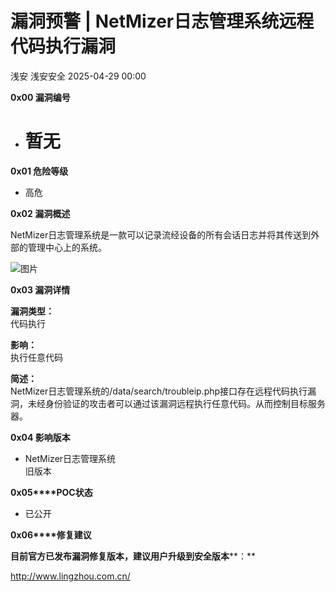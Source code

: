 #  漏洞预警 | NetMizer日志管理系统远程代码执行漏洞   
浅安  浅安安全   2025-04-29 00:00  
  
**0x00 漏洞编号**  
- # 暂无  
  
**0x01 危险等级**  
- 高危  
  
**0x02 漏洞概述**  
  
NetMizer日志管理系统是一款可以记录流经设备的所有会话日志并将其传送到外部的管理中心上的系统。  
  
![图片](https://mmbiz.qpic.cn/sz_mmbiz_png/7stTqD182SUgFcdTclLpaibaNFbexjyNfok47S50jQeiaXgwQhyHdFNLgRrI4w7iau9icVfth12be0ze1PjDzgXJlQ/640?wx_fmt=png&from=appmsg&wxfrom=5&wx_lazy=1&wx_co=1&tp=webp "")  
  
**0x03 漏洞详情**  
  
**漏洞类型：**  
代码执行  
  
**影响：**  
执行任意代码  
  
**简述：**  
NetMizer日志管理系统的/data/search/troubleip.php接口存在远程代码执行漏洞，未经身份验证的攻击者可以通过该漏洞远程执行任意代码。从而控制目标服务器。  
  
**0x04 影响版本**  
- NetMizer日志管理系统  
旧版本  
  
**0x05****POC状态**  
- 已公开  
  
**0x06****修复建议**  
  
**目前官方已发布漏洞修复版本，建议用户升级到安全版本****：**  
  
http://www.lingzhou.com.cn/  
  
  
  
